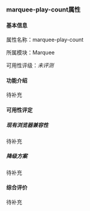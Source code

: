 ### marquee-play-count属性

#### 基本信息

属性名称：marquee-play-count

所属模块：Marquee

可用性评级：*未评测*

#### 功能介绍

待补充

#### 可用性评定

##### 现有浏览器兼容性

待补充

##### 降级方案

待补充

#### 综合评价

待补充